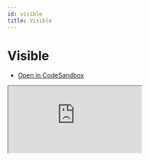 ```yaml
---
id: visible
title: Visible
---
```


# Visible

- [Open in CodeSandbox](https://codesandbox.io/s/visible-rhz804)

<iframe src="https://codesandbox.io/embed/visible-rhz804?fontsize=14&hidenavigation=1&theme=dark"
     style={{width:"100%", height:"500px", border:0, borderRadius: "4px", overflow:"hidden"}}
     title="Basic"
     allow="accelerometer; ambient-light-sensor; camera; encrypted-media; geolocation; gyroscope; hid; microphone; midi; payment; usb; vr; xr-spatial-tracking"
     sandbox="allow-forms allow-modals allow-popups allow-presentation allow-same-origin allow-scripts"
   ></iframe>
